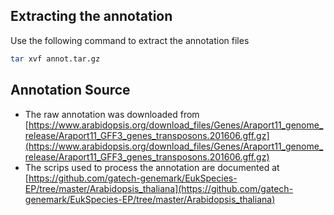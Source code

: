 ## Extracting the annotation

Use the following command to extract the annotation files

```bash
tar xvf annot.tar.gz
```

## Annotation Source

* The raw annotation was downloaded from [https://www.arabidopsis.org/download_files/Genes/Araport11_genome_release/Araport11_GFF3_genes_transposons.201606.gff.gz](https://www.arabidopsis.org/download_files/Genes/Araport11_genome_release/Araport11_GFF3_genes_transposons.201606.gff.gz)
* The scrips used to process the annotation are documented at [https://github.com/gatech-genemark/EukSpecies-EP/tree/master/Arabidopsis_thaliana](https://github.com/gatech-genemark/EukSpecies-EP/tree/master/Arabidopsis_thaliana)

